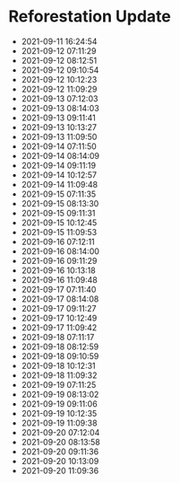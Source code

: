 # Reforestation Update
- 2021-09-11 16:24:54
- 2021-09-12 07:11:29
- 2021-09-12 08:12:51
- 2021-09-12 09:10:54
- 2021-09-12 10:12:23
- 2021-09-12 11:09:29
- 2021-09-13 07:12:03
- 2021-09-13 08:14:03
- 2021-09-13 09:11:41
- 2021-09-13 10:13:27
- 2021-09-13 11:09:50
- 2021-09-14 07:11:50
- 2021-09-14 08:14:09
- 2021-09-14 09:11:19
- 2021-09-14 10:12:57
- 2021-09-14 11:09:48
- 2021-09-15 07:11:35
- 2021-09-15 08:13:30
- 2021-09-15 09:11:31
- 2021-09-15 10:12:45
- 2021-09-15 11:09:53
- 2021-09-16 07:12:11
- 2021-09-16 08:14:00
- 2021-09-16 09:11:29
- 2021-09-16 10:13:18
- 2021-09-16 11:09:48
- 2021-09-17 07:11:40
- 2021-09-17 08:14:08
- 2021-09-17 09:11:27
- 2021-09-17 10:12:49
- 2021-09-17 11:09:42
- 2021-09-18 07:11:17
- 2021-09-18 08:12:59
- 2021-09-18 09:10:59
- 2021-09-18 10:12:31
- 2021-09-18 11:09:32
- 2021-09-19 07:11:25
- 2021-09-19 08:13:02
- 2021-09-19 09:11:06
- 2021-09-19 10:12:35
- 2021-09-19 11:09:38
- 2021-09-20 07:12:04
- 2021-09-20 08:13:58
- 2021-09-20 09:11:36
- 2021-09-20 10:13:09
- 2021-09-20 11:09:36
